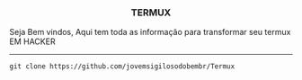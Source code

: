  <h3><p align="center">TERMUX</p></h3>

Seja  Bem vindos, Aqui tem toda as informação para transformar seu termux
EM HACKER

-------------------------------------------------------------------------------

  
```
git clone https://github.com/jovemsigilosodobembr/Termux
```

